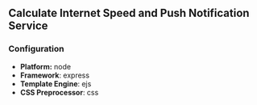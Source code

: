 ## Calculate Internet Speed and Push Notification Service

### Configuration
- **Platform:** node
- **Framework**: express
- **Template Engine**: ejs
- **CSS Preprocessor**: css